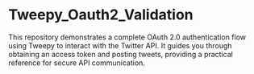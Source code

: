 # Tweepy_Oauth2_Validation
This repository demonstrates a complete OAuth 2.0 authentication flow using Tweepy to interact with the Twitter API. It guides you through obtaining an access token and posting tweets, providing a practical reference for secure API communication.
